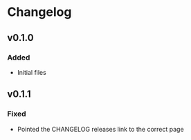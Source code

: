 # Changelog

## v0.1.0
### Added
- Initial files

## v0.1.1
### Fixed
- Pointed the CHANGELOG releases link to the correct page